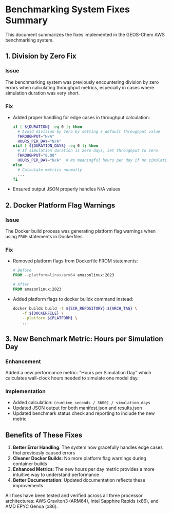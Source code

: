 # Benchmarking System Fixes Summary

This document summarizes the fixes implemented in the GEOS-Chem AWS benchmarking system.

## 1. Division by Zero Fix

### Issue
The benchmarking system was previously encountering division by zero errors when calculating throughput metrics, especially in cases where simulation duration was very short.

### Fix
- Added proper handling for edge cases in throughput calculation:
  ```bash
  if [ ${DURATION} -eq 0 ]; then
    # Avoid division by zero by setting a default throughput value
    THROUGHPUT="N/A"
    HOURS_PER_DAY="N/A"
  elif [ ${DURATION_DAYS} -eq 0 ]; then
    # If simulation duration is zero days, set throughput to zero
    THROUGHPUT="0.00"
    HOURS_PER_DAY="N/A"  # No meaningful hours per day if no simulation days
  else
    # Calculate metrics normally
    ...
  fi
  ```
- Ensured output JSON properly handles N/A values

## 2. Docker Platform Flag Warnings

### Issue
The Docker build process was generating platform flag warnings when using `FROM` statements in Dockerfiles.

### Fix
- Removed platform flags from Dockerfile FROM statements:
  ```dockerfile
  # Before
  FROM --platform=linux/arm64 amazonlinux:2023

  # After
  FROM amazonlinux:2023
  ```
- Added platform flags to docker buildx command instead:
  ```bash
  docker buildx build -t ${ECR_REPOSITORY}:${ARCH_TAG} \
      -f ${DOCKERFILE} \
      --platform ${PLATFORM} \
      ...
  ```

## 3. New Benchmark Metric: Hours per Simulation Day

### Enhancement
Added a new performance metric: "Hours per Simulation Day" which calculates wall-clock hours needed to simulate one model day.

### Implementation
- Added calculation: `(runtime_seconds / 3600) / simulation_days`
- Updated JSON output for both manifest.json and results.json
- Updated benchmark status check and reporting to include the new metric

## Benefits of These Fixes

1. **Better Error Handling**: The system now gracefully handles edge cases that previously caused errors
2. **Cleaner Docker Builds**: No more platform flag warnings during container builds
3. **Enhanced Metrics**: The new hours per day metric provides a more intuitive way to understand performance
4. **Better Documentation**: Updated documentation reflects these improvements

All fixes have been tested and verified across all three processor architectures: AWS Graviton3 (ARM64), Intel Sapphire Rapids (x86), and AMD EPYC Genoa (x86).